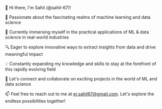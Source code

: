 👋 Hi there, I'm Sahil (@sahil-67)!

🧠 Passionate about the fascinating realms of machine learning and data science

🌱 Currently immersing myself in the practical applications of ML & data science in real-world industries

🔍 Eager to explore innovative ways to extract insights from data and drive meaningful impact


💡 Constantly expanding my knowledge and skills to stay at the forefront of this rapidly evolving field

🌟 Let's connect and collaborate on exciting projects in the world of ML and data science

📫 Feel free to reach out to me at er.sahil67@gmail.com. Let's explore the endless possibilities together!

<!---
sahil-67/sahil-67 is a ✨ special ✨ repository because its `README.md` (this file) appears on your GitHub profile.
You can click the Preview link to take a look at your changes.
--->

